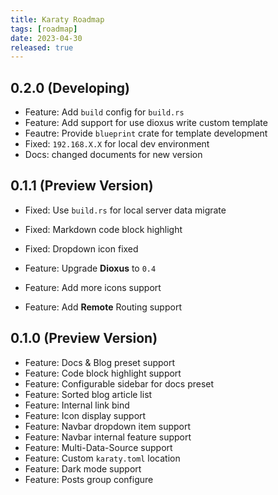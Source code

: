 ```yaml
---
title: Karaty Roadmap
tags: [roadmap]
date: 2023-04-30
released: true
---
```


## 0.2.0 (Developing)

- Feature: Add `build` config for `build.rs`
- Feature: Add support for use dioxus write custom template
- Feautre: Provide `blueprint` crate for template development
- Fixed: `192.168.X.X` for local dev environment
- Docs: changed documents for new version

## 0.1.1 (Preview Version)

- Fixed: Use `build.rs` for local server data migrate
- Fixed: Markdown code block highlight
- Fixed: Dropdown icon fixed

- Feature: Upgrade **Dioxus** to `0.4`
- Feature: Add more icons support
- Feature: Add **Remote** Routing support

## 0.1.0 (Preview Version)

- Feature: Docs & Blog preset support
- Feature: Code block highlight support
- Feature: Configurable sidebar for docs preset
- Feature: Sorted blog article list
- Feature: Internal link bind
- Feature: Icon display support
- Feature: Navbar dropdown item support
- Feature: Navbar internal feature support
- Feature: Multi-Data-Source support
- Feature: Custom `karaty.toml` location
- Feature: Dark mode support
- Feature: Posts group configure
